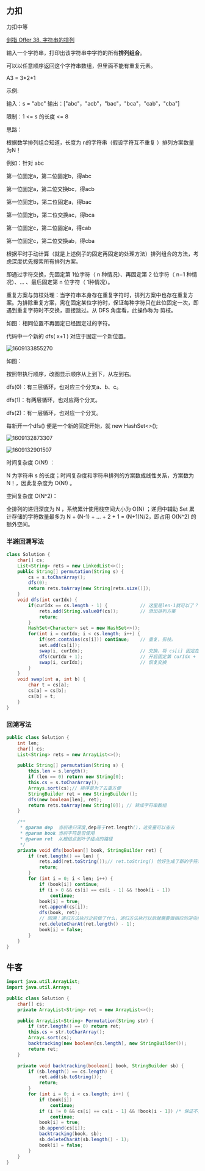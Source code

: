 ## 力扣

力扣中等

[剑指 Offer 38. 字符串的排列](https://leetcode-cn.com/problems/zi-fu-chuan-de-pai-lie-lcof/)



输入一个字符串，打印出该字符串中字符的所有**排列组合**。

可以以任意顺序返回这个字符串数组，但里面不能有重复元素。

 

A3 = 3\*2\*1



示例:

输入：s = "abc"
输出：["abc"，"acb"，"bac"，"bca"，"cab"，"cba"]


限制：1 <= s 的长度 <= 8





思路：

根据数学排列组合知道，长度为 n的字符串（假设字符互不重复 ）排列方案数量为N！

例如：针对 abc

第一位固定a，第二位固定b，得abc

第一位固定a，第二位交换bc，得acb



第一位固定b，第二位固定a，得bac

第一位固定b，第二位交换ac，得bca



第一位固定c，第二位固定a，得cab

第一位固定c，第二位交换ab，得cba



根据平时手动计算（就是上述例子的固定再固定的处理方法）排列组合的方法，考虑深度优先搜索所有排列方案。

即通过字符交换，先固定第 1位字符（ n 种情况）、再固定第 2 位字符（ n−1 种情况）、... 、最后固定第 n 位字符（ 1种情况）。



重复方案与剪枝处理：当字符串本身存在重复字符时，排列方案中也存在重复方案。为排除重复方案，需在固定某位字符时，保证每种字符只在此位固定一次，即遇到重复字符时不交换，直接跳过。从 DFS 角度看，此操作称为 剪枝。

如图：相同位置不再固定已经固定过的字符。

代码中一个新的 dfs( x+1 ) 对应于固定一个新位置。

![1609133855270](F:/项目/Git-md/ZJW-Summary/assets/1609133855270.png)



如图：

按照带执行顺序，改图显示顺序从上到下，从左到右。

dfs(0)：有三层循环，也对应三个分叉a、b、c。

dfs(1)：有两层循环，也对应两个分叉。

dfs(2)：有一层循环，也对应一个分叉。

每新开一个dfs() 便是一个新的固定开始，就 new HashSet<>();

![1609132873307](F:/项目/Git-md/ZJW-Summary/assets/1609132873307.png)

![1609132901507](F:/项目/Git-md/ZJW-Summary/assets/1609132901507.png)



时间复杂度 O(N!) ： 

N 为字符串 s 的长度；时间复杂度和字符串排列的方案数成线性关系，方案数为 N！，因此复杂度为 O(N!) 。

空间复杂度 O(N^2)： 

全排列的递归深度为 N ，系统累计使用栈空间大小为 O(N) ；递归中辅助 Set 累计存储的字符数量最多为 N + (N-1) + ... + 2 + 1 = (N+1)N/2，即占用 O(N^2) 的额外空间。

### 半避回溯写法

````java
class Solution {
    char[] cs;
    List<String> rets = new LinkedList<>();
    public String[] permutation(String s) {
        cs = s.toCharArray();
        dfs(0);
        return rets.toArray(new String[rets.size()]);
    }
    void dfs(int curIdx) {
        if(curIdx == cs.length - 1) {			 // 这里是len-1就可以了？？？
            rets.add(String.valueOf(cs)); 		 // 添加排列方案
            return;
        }
        HashSet<Character> set = new HashSet<>();
        for(int i = curIdx; i < cs.length; i++) {
            if(set.contains(cs[i])) continue; 	 // 重复，剪枝。
            set.add(cs[i]);
            swap(i, curIdx); 					 // 交换，将 cs[i] 固定在第 curIdx 位 
            dfs(curIdx + 1); 					 // 开启固定第 curIdx + 1 位字符
            swap(i, curIdx); 					 // 恢复交换
        }
    }
    void swap(int a, int b) {
        char t = cs[a];
        cs[a] = cs[b];
        cs[b] = t;
    }
}
````

### 回溯写法

```java
public class Solution {
    int len;
    char[] cs;
    List<String> rets = new ArrayList<>();

    public String[] permutation(String s) {
        this.len = s.length();
        if (len == 0) return new String[0];
        this.cs = s.toCharArray();
        Arrays.sort(cs);// 排序是为了去重方便
        StringBuilder ret = new StringBuilder();
        dfs(new boolean[len], ret);
        return rets.toArray(new String[0]); // 转成字符串数组
    }

    /**
     * @param dep  当前递归深度,dep等于ret.length()，这变量可以省去
     * @param book 当前字符是否使用
     * @param ret  从根结点到叶子结点的路径
     */
    private void dfs(boolean[] book, StringBuilder ret) {
        if (ret.length() == len) {
            rets.add(ret.toString());// ret.toString() 恰好生成了新的字符对象
            return;
        }
        for (int i = 0; i < len; i++) {
            if (book[i]) continue;
            if (i > 0 && cs[i] == cs[i - 1] && !book[i - 1])
                continue;
            book[i] = true;
            ret.append(cs[i]);
            dfs(book, ret);
            // 回溯：递归方法执行之前做了什么，递归方法执行以后就需要做相应的逆向操作
            ret.deleteCharAt(ret.length() - 1);
            book[i] = false;
        }
    }
}
```



## 牛客

```java
import java.util.ArrayList;
import java.util.Arrays;

public class Solution {
    char[] cs;
    private ArrayList<String> ret = new ArrayList<>();

    public ArrayList<String> Permutation(String str) {
        if (str.length() == 0) return ret;
        this.cs = str.toCharArray();
        Arrays.sort(cs);
        backtracking(new boolean[cs.length], new StringBuilder());
        return ret;
    }

    private void backtracking(boolean[] book, StringBuilder sb) {
        if (sb.length() == cs.length) {
            ret.add(sb.toString());
            return;
        }
        for (int i = 0; i < cs.length; i++) {
            if (book[i])
                continue;
            if (i != 0 && cs[i] == cs[i - 1] && !book[i - 1]) /* 保证不重复 */
                continue;
            book[i] = true;
            sb.append(cs[i]);
            backtracking(book, sb);
            sb.deleteCharAt(sb.length() - 1);
            book[i] = false;
        }
    }
}
```





